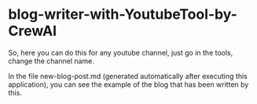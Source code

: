 # blog-writer-with-YoutubeTool-by-CrewAI

So, here you can do this for any youtube channel, just go in the tools, change the channel name. 

In the file new-blog-post.md (generated automatically after executing this application), you can see the example of the blog that has been written by this.

